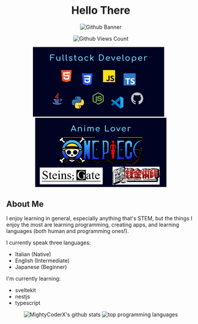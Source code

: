 <h1 align="center">
    Hello There
</h1>

<p align="center">
    <img alt="Github Banner" src="images/readme-banner.svg" width="750">
</p>

<p align="center">
    <img alt="Github Views Count" src="https://komarev.com/ghpvc/?username=MightyCoderX&color=blue&style=for-the-badge" width="150">
</p>

<p class="stats" align="center">
    <img src="images/fullstack-developer.svg" alt="MightyCoderX's github readme fullstack developer svg" width="350">
    &nbsp;&nbsp;
    <img src="images/anime-lover.svg" alt="MightyCoderX's github readme anime lover svg" width="350">
</p>


## About Me
I enjoy learning in general, especially anything that's STEM, but the things I enjoy the most are learning programming, creating apps, and learning languages (both human and programming ones!).

I currently speak three languages:
- Italian (Native)
- English (Intermediate)
- Japanese (Beginner)

I'm currently learning:
- sveltekit
- nestjs
- typescript


<p class="stats" align="center">
    <img src="https://github-readme-stats.vercel.app/api?username=MightyCoderX&theme=tokyonight&show_icons=true&hide_border=true" alt="MightyCoderX's github stats" height="170">
    <img src="https://github-readme-stats.vercel.app/api/top-langs/?username=anuraghazra&layout=compact&theme=tokyonight&hide_border=true" alt="top programming languages" height="170">
</p>
